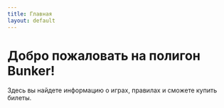 ```yaml
---
title: Главная
layout: default
---
```

# Добро пожаловать на полигон Bunker!
Здесь вы найдете информацию о играх, правилах и сможете купить билеты.